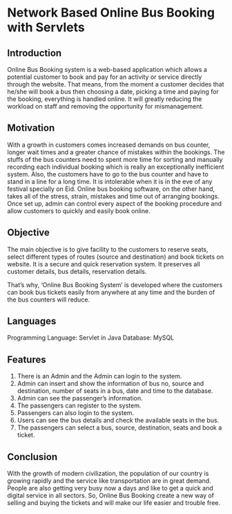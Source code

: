# Network Based Online Bus Booking with Servlets

## Introduction  

Online Bus Booking system is a web-based application which allows a potential customer to book and pay for an activity or service directly through the website. That means, from the moment a customer decides that he/she will book a bus then choosing a date, picking a time and paying for the booking, everything is handled online. It will greatly reducing the workload on staff and removing the opportunity for mismanagement.

## Motivation

With a growth in customers comes increased demands on bus counter, longer wait times and a greater chance of mistakes within the bookings. The stuffs of the bus counters need to spent more time for sorting and manually recording each individual booking which is really an exceptionally inefficient system. Also, the customers have to go to the bus counter and have to stand in a line for a long time. It is intolerable when it is in the eve of any festival specially on Eid. Online bus booking software, on the other hand, takes all of the stress, strain, mistakes and time out of arranging bookings. Once set up, admin can control every aspect of the booking procedure and allow customers to quickly and easily book online. 

## Objective  

The main objective is to give facility to the customers to reserve seats, select different types of routes (source and destination) and book tickets on website. It is a secure and quick reservation system. It preserves all customer details, bus details, reservation details.

That’s why, ‘Online Bus Booking System’ is developed where the customers can book bus tickets easily from anywhere at any time and the burden of the bus counters will reduce. 

## Languages

Programming Language: Servlet in Java
Database: MySQL


## Features

1. There is an Admin and the Admin can login to the system.
2. Admin can insert and show the information of bus no, source and destination, number of seats in a bus, date and time to the database.
3. Admin can see the passenger’s information.
4. The passengers can register to the system.
5. Passengers can also login to the system.
6. Users can see the bus details and check the available seats in the bus.
7. The passengers can select a bus, source, destination, seats and book a ticket.

## Conclusion

With the growth of modern civilization, the population of our country is growing rapidly and the service like transportation are in great demand. People are also getting very busy now a days and like to get a quick and digital service in all sectors. 
So, Online Bus Booking create a new way of selling and buying the tickets and will make our life easier and trouble free.

